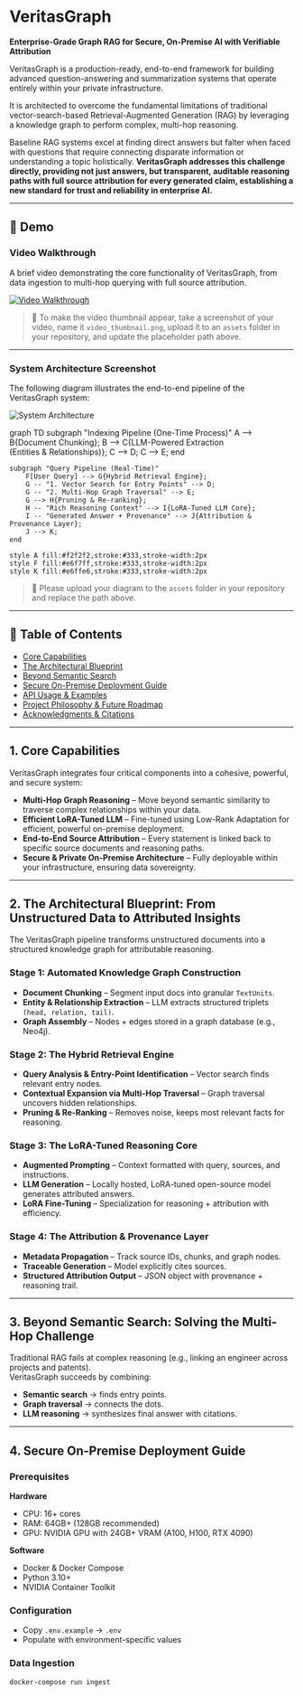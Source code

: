 # VeritasGraph  
**Enterprise-Grade Graph RAG for Secure, On-Premise AI with Verifiable Attribution**

VeritasGraph is a production-ready, end-to-end framework for building advanced question-answering and summarization systems that operate entirely within your private infrastructure.  

It is architected to overcome the fundamental limitations of traditional vector-search-based Retrieval-Augmented Generation (RAG) by leveraging a knowledge graph to perform complex, multi-hop reasoning.  

Baseline RAG systems excel at finding direct answers but falter when faced with questions that require connecting disparate information or understanding a topic holistically. **VeritasGraph addresses this challenge directly, providing not just answers, but transparent, auditable reasoning paths with full source attribution for every generated claim, establishing a new standard for trust and reliability in enterprise AI.**

---

## 🚀 Demo  

### Video Walkthrough  
A brief video demonstrating the core functionality of VeritasGraph, from data ingestion to multi-hop querying with full source attribution.  

[![Video Walkthrough](https://raw.githubusercontent.com/bibinprathap/VeritasGraph/main/assets/video_thumbnail.png)](https://drive.google.com/file/d/1lEmAOUCLV0h98kY-ars96SNf5O6lVmiY/view?usp=sharing)  

> 📌 To make the video thumbnail appear, take a screenshot of your video, name it `video_thumbnail.png`, upload it to an `assets` folder in your repository, and update the placeholder path above.

---

### System Architecture Screenshot  
The following diagram illustrates the end-to-end pipeline of the VeritasGraph system:  

![System Architecture](https://raw.githubusercontent.com/bibinprathap/VeritasGraph/main/assets/architecture_screenshot.png)  

graph TD
    subgraph "Indexing Pipeline (One-Time Process)"
        A --> B{Document Chunking};
        B --> C{LLM-Powered Extraction<br/>(Entities & Relationships)};
        C --> D;
        C --> E;
    end

    subgraph "Query Pipeline (Real-Time)"
        F[User Query] --> G{Hybrid Retrieval Engine};
        G -- "1. Vector Search for Entry Points" --> D;
        G -- "2. Multi-Hop Graph Traversal" --> E;
        G --> H{Pruning & Re-ranking};
        H -- "Rich Reasoning Context" --> I{LoRA-Tuned LLM Core};
        I -- "Generated Answer + Provenance" --> J{Attribution & Provenance Layer};
        J --> K;
    end

    style A fill:#f2f2f2,stroke:#333,stroke-width:2px
    style F fill:#e6f7ff,stroke:#333,stroke-width:2px
    style K fill:#e6ffe6,stroke:#333,stroke-width:2px

> 📌 Please upload your diagram to the `assets` folder in your repository and replace the path above.

---

## 📑 Table of Contents  

- [Core Capabilities](#1-core-capabilities)  
- [The Architectural Blueprint](#2-the-architectural-blueprint-from-unstructured-data-to-attributed-insights)  
- [Beyond Semantic Search](#3-beyond-semantic-search-solving-the-multi-hop-challenge)  
- [Secure On-Premise Deployment Guide](#4-secure-on-premise-deployment-guide)  
- [API Usage & Examples](#5-api-usage--examples)  
- [Project Philosophy & Future Roadmap](#6-project-philosophy--future-roadmap)  
- [Acknowledgments & Citations](#7-acknowledgments--citations)  

---

## 1. Core Capabilities  

VeritasGraph integrates four critical components into a cohesive, powerful, and secure system:  

- **Multi-Hop Graph Reasoning** – Move beyond semantic similarity to traverse complex relationships within your data.  
- **Efficient LoRA-Tuned LLM** – Fine-tuned using Low-Rank Adaptation for efficient, powerful on-premise deployment.  
- **End-to-End Source Attribution** – Every statement is linked back to specific source documents and reasoning paths.  
- **Secure & Private On-Premise Architecture** – Fully deployable within your infrastructure, ensuring data sovereignty.  

---

## 2. The Architectural Blueprint: From Unstructured Data to Attributed Insights  

The VeritasGraph pipeline transforms unstructured documents into a structured knowledge graph for attributable reasoning.  

### **Stage 1: Automated Knowledge Graph Construction**  
- **Document Chunking** – Segment input docs into granular `TextUnits`.  
- **Entity & Relationship Extraction** – LLM extracts structured triplets `(head, relation, tail)`.  
- **Graph Assembly** – Nodes + edges stored in a graph database (e.g., Neo4j).  

### **Stage 2: The Hybrid Retrieval Engine**  
- **Query Analysis & Entry-Point Identification** – Vector search finds relevant entry nodes.  
- **Contextual Expansion via Multi-Hop Traversal** – Graph traversal uncovers hidden relationships.  
- **Pruning & Re-Ranking** – Removes noise, keeps most relevant facts for reasoning.  

### **Stage 3: The LoRA-Tuned Reasoning Core**  
- **Augmented Prompting** – Context formatted with query, sources, and instructions.  
- **LLM Generation** – Locally hosted, LoRA-tuned open-source model generates attributed answers.  
- **LoRA Fine-Tuning** – Specialization for reasoning + attribution with efficiency.  

### **Stage 4: The Attribution & Provenance Layer**  
- **Metadata Propagation** – Track source IDs, chunks, and graph nodes.  
- **Traceable Generation** – Model explicitly cites sources.  
- **Structured Attribution Output** – JSON object with provenance + reasoning trail.  

---

## 3. Beyond Semantic Search: Solving the Multi-Hop Challenge  

Traditional RAG fails at complex reasoning (e.g., linking an engineer across projects and patents).  
VeritasGraph succeeds by combining:  

- **Semantic search** → finds entry points.  
- **Graph traversal** → connects the dots.  
- **LLM reasoning** → synthesizes final answer with citations.  

---

## 4. Secure On-Premise Deployment Guide  

### **Prerequisites**  

**Hardware**  
- CPU: 16+ cores  
- RAM: 64GB+ (128GB recommended)  
- GPU: NVIDIA GPU with 24GB+ VRAM (A100, H100, RTX 4090)  

**Software**  
- Docker & Docker Compose  
- Python 3.10+  
- NVIDIA Container Toolkit  

### **Configuration**  
- Copy `.env.example` → `.env`  
- Populate with environment-specific values  

### **Data Ingestion**  
```bash
docker-compose run ingest
